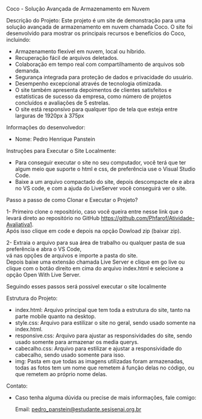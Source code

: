 Coco - Solução Avançada de Armazenamento em Nuvem

Descrição do Projeto:
Este projeto é um site de demonstração para uma solução avançada de armazenamento em nuvem chamada Coco.
O site foi desenvolvido para mostrar os principais recursos e benefícios do Coco, incluindo:
 - Armazenamento flexível em nuvem, local ou híbrido.
 - Recuperação fácil de arquivos deletados.
 - Colaboração em tempo real com compartilhamento de arquivos sob demanda.
 - Segurança integrada para proteção de dados e privacidade do usuário.
 - Desempenho excepcional através de tecnologia otimizada.
 - O site também apresenta depoimentos de clientes satisfeitos e estatísticas de sucesso da empresa, como número de projetos concluídos e avaliações de 5 estrelas.
 - O site está responsivo para qualquer tipo de tela que esteja entre larguras de 1920px à 375px 

Informações do desenvolvedor:
 - Nome: Pedro Henrique Panstein

Instruções para Executar o Site Localmente:
 - Para conseguir executar o site no seu computador, você terá que ter algum meio que suporte o html e css, de preferência use o Visual Studio Code.
 - Baixe a um arquivo compactado do site, depois descompacte ele e abra no VS code, e com a ajuda do LiveServer você conseguirá ver o site.

Passo a passo de como Clonar e Executar o Projeto?

 1- Primeiro clone o repositório,
    caso você queira entre nesse link que o levará direto ao repositório no GitHub https://github.com/Phfarof/Atividade-Avaliativa1. <br> 
    Após isso clique em code e depois na opção Dowload zip (baixar zip).

 2- Extraia o arquivo para sua área de trabalho ou qualquer pasta de sua preferência e abra o VS Code, <br>
      vá nas opções de arquivos e importe a pasta do site. <br>
      Depois baixe uma extensão chamada Live Server e clique em go live ou clique com o botão direito em cima do arquivo index.html e selecione a opção Open With Live Server.

Seguindo esses passos será possivel executar o site localmente

Estrutura do Projeto:
 - index.html: Arquivo principal que tem toda a estrutura do site, tanto na parte mobile quanto na desktop.
 - style.css: Arquivo para estilizar o site no geral, sendo usado somente na index.html.
 - responsive.css: Arquivo para ajustar as responsividades do site, sendo usado somente para armazenar os media querys.
 - cabecalho.css: Arquivo para estilizar e ajustar a responsividade do cabecalho, sendo usado somente para isso.
 - img: Pasta em que todas as imagens utilizadas foram armazenadas, todas as fotos tem um nome que remetem á função delas no código, ou que remetem ao próprio nome delas.

Contato:
 - Caso tenha alguma dúvida ou precise de mais informações, fale comigo:
      
      Email: pedro_panstein@estudante.sesisenai.org.br